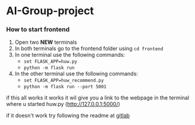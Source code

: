 # AI-Group-project

### How to start frontend

1.  Open two **NEW** terminals
2.  In both terminals go to the frontend folder using `cd frontend`
3.  In one terminal use the following commands:
       *    `set FLASK_APP=huw.py`
       *    `python -m flask run`
4.  In the other terminal use the following commands:
       *    `set FLASK_APP=huw_recommend.py`
       *    `python -m flask run --port 5001`

if this all works it works it wil give you a link to the webpage in the terminal where u started huw.py (http://127.0.0.1:5000/)

if it doesn't work try following the readme at [gitlab](https://gitlab.com/hu-hbo-ict/ai/v1gp)